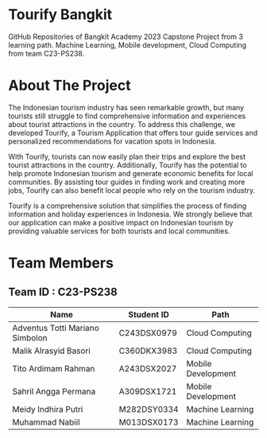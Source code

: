# Tourify Bangkit
GitHub Repositories of Bangkit Academy 2023 Capstone Project from 3 learning path. Machine Learning, Mobile development, Cloud Computing from team C23-PS238.

# About The Project 
The Indonesian tourism industry has seen remarkable growth, but many tourists still struggle to find comprehensive information and experiences about tourist attractions in the
country. To address this challenge, we developed Tourify, a Tourism Application that offers
tour guide services and personalized recommendations for vacation spots in Indonesia.

With Tourify, tourists can now easily plan their trips and explore the best tourist attractions
in the country.
Additionally, Tourify has the potential to help promote Indonesian tourism and generate
economic benefits for local communities. By assisting tour guides in finding work and
creating more jobs, Tourify can also benefit local people who rely on the tourism industry.

Tourify is a comprehensive solution that simplifies the process of finding information and
holiday experiences in Indonesia. We strongly believe that our application can make a
positive impact on Indonesian tourism by providing valuable services for both tourists and
local communities.

# Team Members
## Team ID : C23-PS238 
| Name                  | Student ID | Path                |
| --------------------- | ---------- | ------------------- |
| Adventus Totti Mariano Simbolon         | C243DSX0979   | Cloud Computing    |
| Malik Alrasyid Basori | C360DKX3983   | Cloud Computing    |
| Tito Ardimam Rahman     | A243DSX2027   | Mobile Development |
| Sahril Angga Permana  | A309DSX1721   | Mobile Development |
| Meidy Indhira Putri   | M282DSY0334   | Machine Learning   |
| Muhammad Nabiil       | M013DSX0173   | Machine Learning   |
